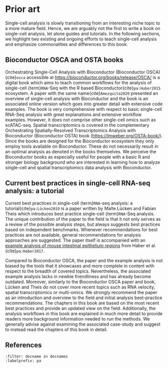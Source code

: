 # Prior art

Single-cell analysis is slowly transitioning from an interesting niche topic to a more mature field. Hence, we are arguably not the first to write a book on single-cell analysis, let alone guides and tutorials. In the following sections, we highlight two existing and ongoing efforts to teach single-cell analysis and emphasize commonalities and differences to this book.

## Bioconductor OSCA and OSTA books

Orchestrating Single-Cell Analysis with Bioconductor (Bioconductor OSCA){cite}`osca` accessible at https://bioconductor.org/books/release/OSCA/ is a digital book which aims to teach common workflows for the analysis of single-cell {term}`RNA`-Seq with the R based Bioconductor{cite}`pa:Huber2015` ecosystem. A paper with the same name{cite}`Amezquita2020` presented an overview of single-cell analysis with Bioconductor and the book is an associated online version which goes into greater detail with extensive code examples. The book is very comprehensive with respect to basic single-cell RNA-Seq analysis with great explanations and extensive workflow examples. However, it does not comprise other single-cell omics such as scATAC-seq. Spatial transcriptomics is covered in the complementary Orchestrating Spatially-Resolved Transcriptomics Analysis with Bioconductor (Bioconductor OSTA) book (https://lmweber.org/OSTA-book/). Since the books are designed for the Bioconductor ecosystem they only employ tools available on Bioconductor. These do not necessarily result in an optimal analysis as denoted in the books themselves. We perceive the Bioconductor books as especially useful for people with a basic R and stronger biology background who are interested in learning how to analyze single-cell and spatial transcriptomics data analysis with Bioconductor.

## Current best practices in single-cell RNA-seq analysis: a tutorial

Current best practices in single-cell {term}`RNA`-seq analysis: a tutorial{cite}`pa:Lücken2019` is a paper written by Malte Lücken and Fabian Theis which introduces best practice single-cell {term}`RNA`-Seq analysis. The unique contribution of the paper to the field is that it not only serves as a review of the possible analysis steps, but always suggests best practices based on independent benchmarks. Whenever recommendations for best practices are not available, general recommendations for analysis approaches are suggested. The paper itself is accompanied with an [example analysis of mouse intestinal epithelium regions](https://github.com/theislab/single-cell-tutorial/) from Haber et al. {cite}`pa:Haber2017`.

Compared to Bioconductor OSCA, the paper and the example analysis is not biased by the tools that it showcases and more complete in content with respect to the breadth of covered topics. Nevertheless, the associated example analysis lacks in newbie friendliness and has already become outdated. Moreover, similarly to the Bioconductor OSCA paper and book, Lücken and Theis do not cover more recent topics such as RNA velocity, spatial transcriptomics or multi-omics. We strongly recommend the paper as an introduction and overview to the field and initial analysis best-practice recommendations. The chapters in this book are based on the most recent best practices and provide an updated view on the field. Additionally, the analysis workflows in this book are explained in much more detail to provide readers more background information needed to run the methods. We generally advise against examining the associated case-study and suggest to instead read the chapters of this book in detail.

## References

```{bibliography}
:filter: docname in docnames
:labelprefix: pa
```
